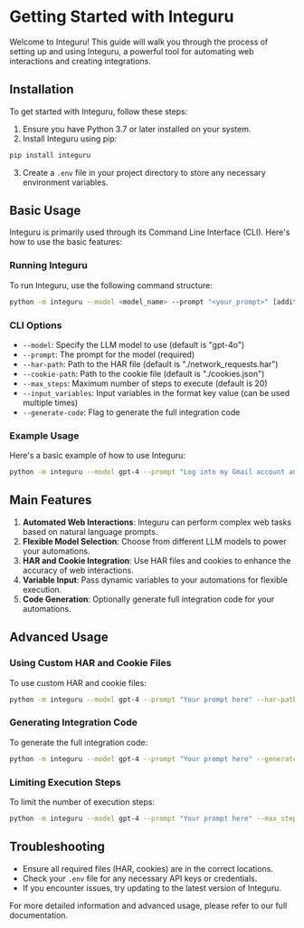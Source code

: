 

  # Getting Started with Integuru

Welcome to Integuru! This guide will walk you through the process of setting up and using Integuru, a powerful tool for automating web interactions and creating integrations.

## Installation

To get started with Integuru, follow these steps:

1. Ensure you have Python 3.7 or later installed on your system.
2. Install Integuru using pip:

```bash
pip install integuru
```

3. Create a `.env` file in your project directory to store any necessary environment variables.

## Basic Usage

Integuru is primarily used through its Command Line Interface (CLI). Here's how to use the basic features:

### Running Integuru

To run Integuru, use the following command structure:

```bash
python -m integuru --model <model_name> --prompt "<your_prompt>" [additional options]
```

### CLI Options

- `--model`: Specify the LLM model to use (default is "gpt-4o")
- `--prompt`: The prompt for the model (required)
- `--har-path`: Path to the HAR file (default is "./network_requests.har")
- `--cookie-path`: Path to the cookie file (default is "./cookies.json")
- `--max_steps`: Maximum number of steps to execute (default is 20)
- `--input_variables`: Input variables in the format key value (can be used multiple times)
- `--generate-code`: Flag to generate the full integration code

### Example Usage

Here's a basic example of how to use Integuru:

```bash
python -m integuru --model gpt-4 --prompt "Log into my Gmail account and send an email" --input_variables username "myemail@example.com" password "mypassword"
```

## Main Features

1. **Automated Web Interactions**: Integuru can perform complex web tasks based on natural language prompts.
2. **Flexible Model Selection**: Choose from different LLM models to power your automations.
3. **HAR and Cookie Integration**: Use HAR files and cookies to enhance the accuracy of web interactions.
4. **Variable Input**: Pass dynamic variables to your automations for flexible execution.
5. **Code Generation**: Optionally generate full integration code for your automations.

## Advanced Usage

### Using Custom HAR and Cookie Files

To use custom HAR and cookie files:

```bash
python -m integuru --model gpt-4 --prompt "Your prompt here" --har-path "/path/to/your/har_file.har" --cookie-path "/path/to/your/cookies.json"
```

### Generating Integration Code

To generate the full integration code:

```bash
python -m integuru --model gpt-4 --prompt "Your prompt here" --generate-code
```

### Limiting Execution Steps

To limit the number of execution steps:

```bash
python -m integuru --model gpt-4 --prompt "Your prompt here" --max_steps 10
```

## Troubleshooting

- Ensure all required files (HAR, cookies) are in the correct locations.
- Check your `.env` file for any necessary API keys or credentials.
- If you encounter issues, try updating to the latest version of Integuru.

For more detailed information and advanced usage, please refer to our full documentation.

  